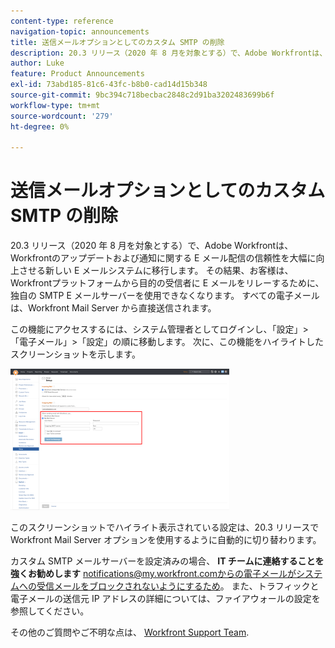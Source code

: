 ```yaml
---
content-type: reference
navigation-topic: announcements
title: 送信メールオプションとしてのカスタム SMTP の削除
description: 20.3 リリース（2020 年 8 月を対象とする）で、Adobe Workfrontは、Workfrontのアップデートおよび通知に関する E メール配信の信頼性を大幅に向上させる新しい E メールシステムに移行します。 その結果、お客様は、Workfrontプラットフォームから目的の受信者に E メールをリレーするために、独自の SMTP E メールサーバーを使用できなくなります。 すべての電子メールは、Workfront Mail Server から直接送信されます。
author: Luke
feature: Product Announcements
exl-id: 73abd185-81c6-43fc-b8b0-cad14d15b348
source-git-commit: 9bc394c718becbac2848c2d91ba3202483699b6f
workflow-type: tm+mt
source-wordcount: '279'
ht-degree: 0%

---
```


# 送信メールオプションとしてのカスタム SMTP の削除

20.3 リリース（2020 年 8 月を対象とする）で、Adobe Workfrontは、Workfrontのアップデートおよび通知に関する E メール配信の信頼性を大幅に向上させる新しい E メールシステムに移行します。 その結果、お客様は、Workfrontプラットフォームから目的の受信者に E メールをリレーするために、独自の SMTP E メールサーバーを使用できなくなります。 すべての電子メールは、Workfront Mail Server から直接送信されます。

この機能にアクセスするには、システム管理者としてログインし、「設定」>「電子メール」>「設定」の順に移動します。 次に、この機能をハイライトしたスクリーンショットを示します。

![](assets/email-server-settings-350x226.png)

このスクリーンショットでハイライト表示されている設定は、20.3 リリースでWorkfront Mail Server オプションを使用するように自動的に切り替わります。

カスタム SMTP メールサーバーを設定済みの場合、 **IT チームに連絡することを強くお勧めします** notifications@my.workfront.comからの電子メールがシステムへの受信メールをブロックされないようにするため。 また、トラフィックと電子メールの送信元 IP アドレスの詳細については、ファイアウォールの設定を参照してください。

その他のご質問やご不明な点は、 [Workfront Support Team](https://one.workfront.com/s/support?language=en_US).
